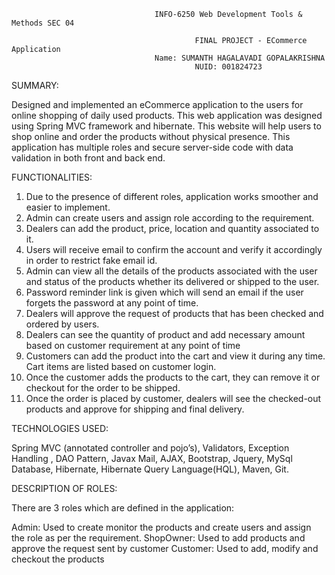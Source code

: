                                     INFO-6250 Web Development Tools & Methods SEC 04 

                                             FINAL PROJECT - ECommerce Application
                                    Name: SUMANTH HAGALAVADI GOPALAKRISHNA 
                                             NUID: 001824723 

 

SUMMARY: 

Designed and implemented an eCommerce application to the users for online shopping of daily used products. This web application was designed using Spring MVC framework and hibernate. This website will help users to shop online and order the products without physical presence. This application has multiple roles and secure server-side code with data validation in both front and back end. 

FUNCTIONALITIES: 

1. Due to the presence of different roles, application works smoother and easier to implement. 
2. Admin can create users and assign role according to the requirement. 
3. Dealers can add the product, price, location and quantity associated to it. 
4. Users will receive email to confirm the account and verify it accordingly in order to restrict fake email id. 
5. Admin can view all the details of the products associated with the user and status of the products whether its delivered or shipped to the user. 
6. Password reminder link is given which will send an email if the user forgets the password at any point of time. 
7. Dealers will approve the request of products that has been checked and ordered by users. 
8. Dealers can see the quantity of product and add necessary amount based on customer requirement at any point of time 
9. Customers can add the product into the cart and view it during any time. Cart items are listed based on customer login. 
10. Once the customer adds the products to the cart, they can remove it or checkout for the order to be shipped. 
11. Once the order is placed by customer, dealers will see the checked-out products and approve for shipping and final delivery. 

TECHNOLOGIES USED: 

Spring MVC (annotated controller and pojo’s), Validators, Exception Handling , DAO Pattern, Javax Mail, AJAX, Bootstrap, Jquery, MySql Database, Hibernate, Hibernate Query Language(HQL), Maven, Git. 
 
DESCRIPTION OF ROLES: 

There are 3 roles which are defined in the application: 

Admin: Used to create monitor the products and create users and assign the role as per the requirement. 
ShopOwner: Used to add products and approve the request sent by customer 
Customer: Used to add, modify and checkout the products  
